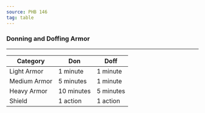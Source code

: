 ```yaml
---
source: PHB 146
tag: table
---
```


### Donning and Doffing Armor
---
|Category|Don|Doff|
|------|------|------|
|Light Armor|1 minute|1 minute|
|Medium Armor|5 minutes|1 minute|
|Heavy Armor|10 minutes|5 minutes|
|Shield|1 action|1 action|
